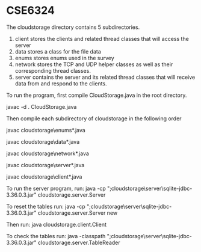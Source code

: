 # CSE6324
The cloudstorage directory contains 5 subdirectories.

1) client stores the clients and related thread classes that will access the server
2) data stores a class for the file data
3) enums stores enums used in the survey
4) network stores the TCP and UDP helper classes as well as their corresponding thread classes.
5) server contains the server and its related thread classes that will receive data from and respond to the clients.

To run the program, first compile CloudStorage.java in the root directory.

javac -d . CloudStorage.java

Then compile each subdirectory of cloudstorage in the following order

javac cloudstorage\enums\*.java

javac cloudstorage\data\*.java

javac cloudstorage\network\*.java

javac cloudstorage\server\*.java

javac cloudstorage\client\*.java

To run the server program, run: 
java -cp ";cloudstorage\server\sqlite-jdbc-3.36.0.3.jar" cloudstorage.server.Server

To reset the tables run:
java -cp ";cloudstorage\server\sqlite-jdbc-3.36.0.3.jar" cloudstorage.server.Server new
 
Then run:
java cloudstorage.client.Client

To check the tables run:
java -classpath ";cloudstorage\server\sqlite-jdbc-3.36.0.3.jar" cloudstorage.server.TableReader
